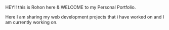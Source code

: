 HEY!! this is Rohon here & WELCOME to my Personal Portfolio.

Here I am sharing my web development projects that i have worked on and I am currently working on.
